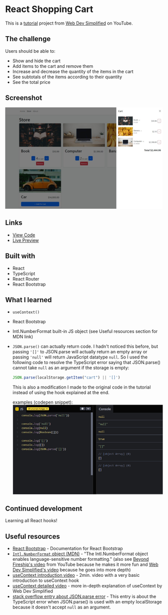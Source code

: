 # React Shopping Cart

This is a [tutorial](https://www.youtube.com/watch?v=lATafp15HWA) project from [Web Dev Simplified](https://www.youtube.com/@WebDevSimplified) on YouTube.

## The challenge

Users should be able to:

- Show and hide the cart
- Add items to the cart and remove them
- Increase and decrease the quantity of the items in the cart
- See subtotals of the items according to their quantity
- See the total price

## Screenshot

![](./screenshot.jpeg)

## Links

- [View Code](https://github.com/elizerdim/react-shopping-cart)
- [Live Preview](https://react-shopping-cart-iota-three.vercel.app/)

## Built with

- React
- TypeScript
- React Router
- React Bootstrap

## What I learned

- ```useContext()```
- React Bootstrap
- Intl.NumberFormat built-in JS object (see Useful resources section for MDN link)
- ```JSON.parse()``` can actually return code. I hadn't noticed this before, but passing ```'[]'``` to JSON.parse will actually return an empty array or passing ```'null'``` will return JavaScript datatype ```null```. So I used the following code to resolve the TypeScript error saying that JSON.parse() cannot take ```null``` as an argument if the storage is empty:
  ```js
  JSON.parse(localStorage.getItem("cart") || '[]')
  ```
  This is also a modification I made to the original code in the tutorial instead of using the hook explained at the end.

  examples (codepen snippet):
  ![](./JSON.parse_codepen_snippet.PNG)

## Continued development

Learning all React hooks!

## Useful resources

- [React Bootstrap](https://react-bootstrap.github.io/docs/getting-started/introduction) - Documentation for React Bootstrap
- [```Intl.NumberFormat``` object (MDN)](https://developer.mozilla.org/en-US/docs/Web/JavaScript/Reference/Global_Objects/Intl/NumberFormat) - "The Intl.NumberFormat object enables language-sensitive number formatting." (also see [Beyond Fireship's video](https://www.youtube.com/watch?v=FUngCjDzFDo) from YouTube because he makes it more fun and [Web Dev Simplified's video](https://www.youtube.com/watch?v=4oGWpTAY_hc) because he goes into more depth)
- [useContext introduction video](https://www.youtube.com/watch?v=_HdrLsyAdJg) - 2min. video with a very basic introduction to useContext hook
- [useContext detailed video](https://www.youtube.com/watch?v=5LrDIWkK_Bc&t=191s) - more in-depth explanation of useContext by Web Dev Simplified
- [stack overflow entry about JSON.parse error](https://stackoverflow.com/questions/54715260/typescript-json-parse-error-type-null-is-not-assignable-to-type-string) - This entry is about the TypeScript error when JSON.parse() is used with an empty localStorage because it doesn't accept ```null``` as an argument.
